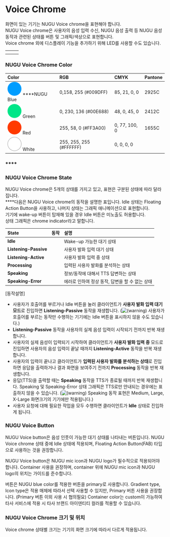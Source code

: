 # Voice Chrome

화면이 있는 기기는 NUGU Voice chrome을 표현해야 합니다.   
NUGU Voice chrome은 사용자의 음성 입력 수신, NUGU 음성 출력 등 NUGU 음성 동작과 관련된 상태를 버튼 및 그래픽/색상으로 표현합니다.   
Voice chrome 외에 디스플레이 기능을 추가하기 위해 LED를 사용할 수도 있습니다.

|  |  |  |
| :--- | :--- | :--- |
|  |  |  |
|  |  |  |

### **NUGU Voice Chrome Color**

| Color | RGB | CMYK | Pantone |
| :--- | :--- | :--- | :--- |
| ![](../.gitbook/assets/color_nugublue.png) ****NUGU Blue | 0,158, 255 \(\#009DFF\) | 85, 21, 0, 0 | 2925C |
| ![](../.gitbook/assets/color_green.png) Green | 0, 230, 136 \(\#00E688\) | 48, 0, 45, 0 | 2412C |
| ![](../.gitbook/assets/color_red.png) Red | 255, 58, 0 \(\#FF3A00\) | 0, 77, 100, 0 | 1655C |
| ![](../.gitbook/assets/color_white.png) White | 255, 255, 255 \(\#FFFFFF\) | 0, 0, 0, 0 |  |

### \*\*\*\*

### **NUGU Voice Chrome State**

NUGU Voice chrome은 5개의 상태를 가지고 있고, 표현은 구분된 상태에 따라 달라집니다.   
****다음은 NUGU Voice chrome의 동작을 설명한 표입니다. Idle 상태는 Floating Action Button을 사용하고, 나머지 상태는 그래픽 애니메이션으로 표현합니다.   
기기에 wake-up 버튼이 탑재해 있을 경우 Idle 버튼은 미노출도 허용합니다.   
상태 그래픽은 chrome indicator라고 말합니다.

| **State** | 동작 | 설명 |
| :--- | :--- | :--- |
| **Idle** |  | Wake-up 가능한 대기 상태 |
| **Listening-Passive** |  | 사용자 발화 입력 대기 상태 |
| **Listening-Active** |  | 사용자 발화 입력 중 상태 |
| **Processing** |  | 입력된 사용자 발화를 분석하는 상태 |
| **Speaking** |  | 정보/동작에 대해서 TTS 답변하는 상태 |
| **Speaking-Error** |  | 에러로 인하여 정상 동작, 답변을 할 수 없는 상태 |

\[동작설명\]

* 사용자가 호출어를 부르거나 Idle 버튼을 눌러 클라이언트가 **사용자 발화 입력 대기 모드**로 진입하면 **Listening-Passive** 동작을 재생합니다. \(![\(warning\)](https://tde.sktelecom.com/wiki/s/ko_KR/8100/b0984b7297905b7c7bd946458f753ce0130bfc8c/_/images/icons/emoticons/warning.svg) 사용자가 호출어를 부르는 동작만 수행하는 기기에는 Idle 버튼을 표시하지 않을 수도 있습니다.\)
* **Listening-Passive** 동작을 사용자의 실제 음성 입력이 시작되기 전까지 반복 재생합니다.
* 사용자의 실제 음성이 입력되기 시작하여 클라이언트가 **사용자 발화 입력 중** 모드로 진입하면 사용자의 음성 입력이 끝날 때까지 **Listening-Active** 동작을 반복 재생합니다.
* 사용자의 입력이 끝나고 클라이언트가 **입력된 사용자 발화를 분석하는 상태**로 진입하면 응답을 출력하거나 결과 화면을 보여주기 전까지 **Processing** 동작을 반복 재생합니다.
* 응답\(TTS\)을 출력할 때는 **Speaking** 동작을 TTS가 종료될 때까지 반복 재생합니다. Speaking 및 Speaking-Error 상태 그래픽은 TTS로만 안내되는 경우에는 표출하지 않을 수 있습니다. \(![\(warning\)](https://tde.sktelecom.com/wiki/s/ko_KR/8100/b0984b7297905b7c7bd946458f753ce0130bfc8c/_/images/icons/emoticons/warning.svg) Speaking 동작 표현은 Medium, Large, X-Large 화면크기의 기기에만 적용됩니다.\)
* 사용자 요청에 대해 필요한 작업을 모두 수행하면 클라이언트가 **Idle** 상태로 진입하게 됩니다.



### **NUGU Voice Button**

NUGU Voice button은 음성 인풋이 가능한 대기 상태를 나타내는 버튼입니다. NUGU Voice chrome 상태 중에 Idle 상태에 적용되며, Floating Action Button\(FAB\) 타입으로 사용하는 것을 권장합니다.



NUGU Voice button은 NUGU mic icon과 NUGU logo가 필수적으로 적용되어야 합니다. Container 사용을 권장하며, container 위에 NUGU mic icon과 NUGU logo의 위치는 가이드를 준수합니다.



버튼은 NUGU blue color를 적용한 버튼을 primary로 사용합니다. Gradient type, Icon type은 적용 매체에 따라서 선택 사용할 수 있지만, Primary 버튼 사용을 권장합니다. \(Primary 버튼 이외 사용 시 협의필요\) Container color는 custom이 가능하여 타사 서비스에 적용 시 타사 브랜드 아이덴티티 컬러를 적용할 수 있습니다.



### **NUGU Voice Chrome 크기 및 위치**

Voice chrome 상태별 크기는 기기의 화면 크기에 따라서 다르게 적용됩니다.











